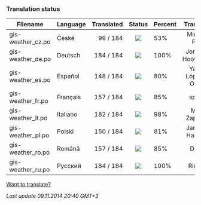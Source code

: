 ### **Translation status**

Filename | Language | Translated | Status | Percent | Translator
| ------------- | ------------- | ------------: | :-----------: | :------------- | :-------------: |
| gis-weather_cz.po| České | 99 / 184 | ![](https://dl.dropboxusercontent.com/u/99404329/bars/53.png) | 53% | Miroslav Fótyi |
| gis-weather_de.po| Deutsch | 184 / 184 | ![](https://dl.dropboxusercontent.com/u/99404329/bars/100.png) | 100% | Jonathan Hooverman |
| gis-weather_es.po| Español | 148 / 184 | ![](https://dl.dropboxusercontent.com/u/99404329/bars/80.png) | 80% | Yasser López de Olmos |
| gis-weather_fr.po| Français | 157 / 184 | ![](https://dl.dropboxusercontent.com/u/99404329/bars/85.png) | 85% | spyder |
| gis-weather_it.po| Italiano | 182 / 184 | ![](https://dl.dropboxusercontent.com/u/99404329/bars/98.png) | 98% | Mirko Zappitelli |
| gis-weather_pl.po| Polski | 150 / 184 | ![](https://dl.dropboxusercontent.com/u/99404329/bars/81.png) | 81% | Jarosław Harasiuk |
| gis-weather_ro.po| Română | 157 / 184 | ![](https://dl.dropboxusercontent.com/u/99404329/bars/85.png) | 85% | Daniel |
| gis-weather_ru.po| Русский | 184 / 184 | ![](https://dl.dropboxusercontent.com/u/99404329/bars/100.png) | 100% | RingOV |

[Want to translate?](https://github.com/RingOV/gis-weather/wiki/Want-to-translate%3F)

_Last update 09.11.2014 20:40 GMT+3_
